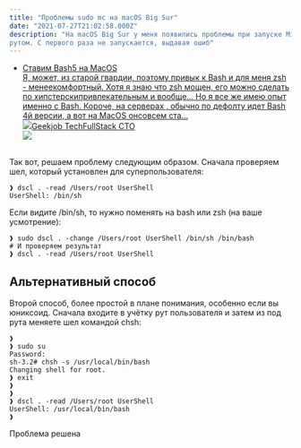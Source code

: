 ```yaml
---
title: "Проблемы sudo mc на macOS Big Sur"
date: "2021-07-27T21:02:58.000Z"
description: "На macOS Big Sur у меня появились проблемы при запуске Midnight Commander под
рутом. С первого раза не запускается, выдавая ошиб"
---
```


- <a class="kg-bookmark-container" href="/install-bash-v5-on-macos/"><div class="kg-bookmark-content"><div class="kg-bookmark-title">Ставим Bash5 на MacOS</div><div class="kg-bookmark-description">Я, может, из старой гвардии, поэтому привык к Bash и для меня zsh - менеекомфортный. Хотя я знаю что zsh мощен, его можно сделать по хипстерскипривлекательным и вообще... Но я все же имею опыт именно с Bash. Короче, на серверах , обычно по дефолту идет Bash 4й версии, а вот на MacOS онсовсем ста…</div><div class="kg-bookmark-metadata"><img class="kg-bookmark-icon" src="https://tech.geekjob.ru/favicon.png"><span class="kg-bookmark-author">Geekjob Tech</span><span class="kg-bookmark-publisher">FullStack CTO</span></div></div><div class="kg-bookmark-thumbnail"><img src="https://tech.geekjob.ru/content/images/size/w100/2021/07/gj-logo-square.png"></div></a> <br/>
<p>Так вот, решаем проблему следующим образом. Сначала проверяем шел, который установлен для суперпользователя:</p><pre><code class="language-bash">❱ dscl . -read /Users/root UserShell
UserShell: /bin/sh</code></pre><p>Если видите /bin/sh, то нужно поменять на bash или zsh (на ваше усмотрение):</p><pre><code class="language-bash">❱ sudo dscl . -change /Users/root UserShell /bin/sh /bin/bash
# И проверяем результат
❱ dscl . -read /Users/root UserShell</code></pre><h2 id="-">Альтернативный способ</h2><p>Второй способ, более простой в плане понимания, особенно если вы юниксоид. Сначала входите в учётку рут пользователя и затем из под рута меняете шел командой chsh:</p><pre><code class="language-bash">❱ 
❱ sudo su
Password:
sh-3.2# chsh -s /usr/local/bin/bash
Changing shell for root.
❱ exit
❱ 
❱ 
❱ dscl . -read /Users/root UserShell
UserShell: /usr/local/bin/bash
❱ </code></pre><p>Проблема решена</p>

